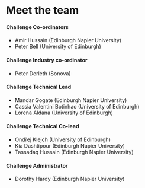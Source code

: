 # Meet the team

#### Challenge Co-ordinators

- Amir Hussain (Edinburgh Napier University)
- Peter Bell (University of Edinburgh)

#### Challenge Industry co-ordinator
- Peter Derleth (Sonova)

#### Challenge Technical Lead
- Mandar Gogate (Edinburgh Napier University)
- Cassia Valentini Botinhao (University of Edinburgh)
- Lorena Aldana (University of Edinburgh)

#### Challenge Technical Co-lead
- Ondřej Klejch (University of Edinburgh)
- Kia Dashtipour (Edinburgh Napier University)
- Tassadaq Hussain (Edinburgh Napier University)

#### Challenge Administrator
- Dorothy Hardy (Edinburgh Napier University)